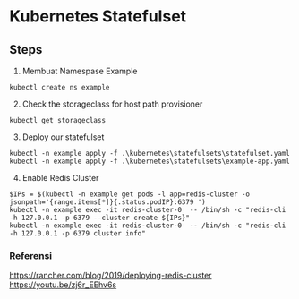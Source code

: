# Kubernetes Statefulset


## Steps

1. Membuat Namespase Example

```
kubectl create ns example
```

2. Check the storageclass for host path provisioner

```
kubectl get storageclass
```

3. Deploy our statefulset

```
kubectl -n example apply -f .\kubernetes\statefulsets\statefulset.yaml
kubectl -n example apply -f .\kubernetes\statefulsets\example-app.yaml
```

4. Enable Redis Cluster

```
$IPs = $(kubectl -n example get pods -l app=redis-cluster -o jsonpath='{range.items[*]}{.status.podIP}:6379 ')
kubectl -n example exec -it redis-cluster-0  -- /bin/sh -c "redis-cli -h 127.0.0.1 -p 6379 --cluster create ${IPs}"
kubectl -n example exec -it redis-cluster-0  -- /bin/sh -c "redis-cli -h 127.0.0.1 -p 6379 cluster info"
```

### Referensi
https://rancher.com/blog/2019/deploying-redis-cluster 
https://youtu.be/zj6r_EEhv6s
